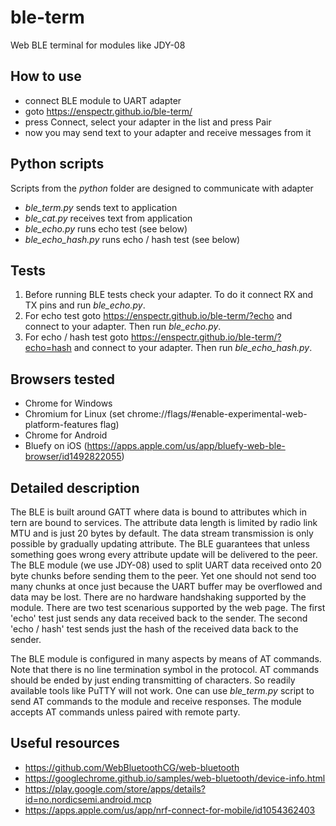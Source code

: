 # ble-term
Web BLE terminal for modules like JDY-08

## How to use
- connect BLE module to UART adapter
- goto https://enspectr.github.io/ble-term/
- press Connect, select your adapter in the list and press Pair
- now you may send text to your adapter and receive messages from it

## Python scripts
Scripts from the *python* folder are designed to communicate with adapter
- *ble_term.py* sends text to application
- *ble_cat.py* receives text from application
- *ble_echo.py* runs echo test (see below)
- *ble_echo_hash.py* runs echo / hash test (see below)

## Tests
1. Before running BLE tests check your adapter. To do it connect RX and TX pins and run *ble_echo.py*.
2. For echo test goto https://enspectr.github.io/ble-term/?echo and connect to your adapter. Then run *ble_echo.py*.
3. For echo / hash test goto https://enspectr.github.io/ble-term/?echo=hash and connect to your adapter. Then run *ble_echo_hash.py*.

## Browsers tested
- Chrome for Windows
- Chromium for Linux (set chrome://flags/#enable-experimental-web-platform-features flag)
- Chrome for Android
- Bluefy on iOS (https://apps.apple.com/us/app/bluefy-web-ble-browser/id1492822055)

## Detailed description
The BLE is built around GATT where data is bound to attributes which in tern are bound to services. The attribute data length is limited by radio link MTU and is just 20 bytes by default. The data stream transmission is only possible by gradually updating attribute. The BLE guarantees that unless something goes wrong every attribute update will be delivered to the peer. The BLE module (we use JDY-08) used to split UART data received onto 20 byte chunks before sending them to the peer. Yet one should not send too many chunks at once just because the UART buffer may be overflowed and data may be lost. There are no hardware handshaking supported by the module. There are two test scenarious supported by the web page. The first 'echo' test just sends any data received back to the sender. The second 'echo / hash' test sends just the hash of the received data back to the sender.

The BLE module is configured in many aspects by means of AT commands. Note that there is no line termination symbol in the protocol. AT commands should be ended by just ending transmitting of characters. So readily available tools like PuTTY will not work. One can use *ble_term.py* script to send AT commands to the module and receive responses. The module accepts AT commands unless paired with remote party.

## Useful resources
- https://github.com/WebBluetoothCG/web-bluetooth
- https://googlechrome.github.io/samples/web-bluetooth/device-info.html
- https://play.google.com/store/apps/details?id=no.nordicsemi.android.mcp
- https://apps.apple.com/us/app/nrf-connect-for-mobile/id1054362403
